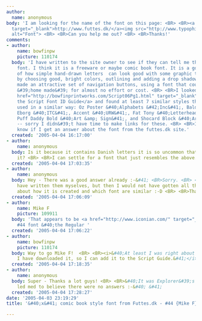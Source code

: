 ```yaml
---
author:
  name: anonymous
body: 'I am looking for the name of the font on this page: <BR> <BR><a href="http://www.futtes.dk/"
  target="_blank">http://www.futtes.dk/</a><img src="http://www.typophile.com/forums/messages/83/68686.gif"
  alt="Font"> <BR> <BR>Can you help me out? <BR> <BR>Thanks!'
comments:
- author:
    name: bowfinpw
    picture: 110174
  body: 'I have written to the site owner to see if they can tell me the name of the
    font. I think it is a freeware or maybe comic book font. It is a good example
    of how simple hand-drawn letters  can look good with some graphic treatment. Simply
    by choosing good, bright colors, outlining and adding a drop shadow they have
    made an attractive set of navigation buttons, using a font that could have been
    &#39;home made&#39; for almost no effort or cost. <BR> <BR>I looked through <a
    href="http://bowfinprintworks.com/Script06Pg1.html" target="_blank">Part 6 of
    the Script Font ID Guide</a> and found at least 7 similar styles that could be
    used in a similar way: Oz Poster &#40;Alphabets &#42;Inc&#41;, Balder &#40;Linotype&#41;,
    Eborg &#40;ITC&#41;, Accent &#40;URW&#41;, Fat Tony &#40;Letterhead Fonts&#41;,
    Puff Daddy Bold &#40;Art &amp; Sign&#41;, and Shocard Block &#40;Art &amp; Sign&#41;
    -- sorry I didn&#39;t have time to make links for these. <BR> <BR>I will let you
    know if I get an answer about the font from the futtes.dk site.'
  created: '2005-04-04 16:17:00'
- author:
    name: anonymous
  body: Is it because it contains Danish letters it is so uncommon that no one knows
    it? <BR> <BR>I can settle for a font that just resembles the above...
  created: '2005-04-04 17:03:35'
- author:
    name: anonymous
  body: Hey - There was a good answer already :-&#41; <BR>Sorry. <BR> <BR>Yeah I should
    have written them myselves, but then I would not have gotten all the useful information
    about how it is created and which font are similar :-D <BR> <BR>Thanks a lot!
  created: '2005-04-04 17:06:09'
- author:
    name: Mike F
    picture: 109911
  body: 'That appears to be <a href="http://www.iconian.com/" target="_blank"> Iconian&#39;s</a>
    #44 font &#40;the Regular '
  created: '2005-04-04 17:06:22'
- author:
    name: bowfinpw
    picture: 110174
  body: Way to go Mike F!  <BR> <BR><i>&#40;At least I was right about it being freeware.
    I have downloaded it, so I can add it to the Script Guide.&#41;</i>
  created: '2005-04-04 17:18:35'
- author:
    name: anonymous
  body: Super - Thanks a lot guys! <BR> <BR>&#40;It was Explorer&#39;s cache that
    led med to believe there were no answers :-&#40; &#41;
  created: '2005-04-04 17:28:27'
date: '2005-04-03 23:19:29'
title: '&#40;x&#41; comic book style font from Futtes.dk - #44 {Mike F}'

---
```


